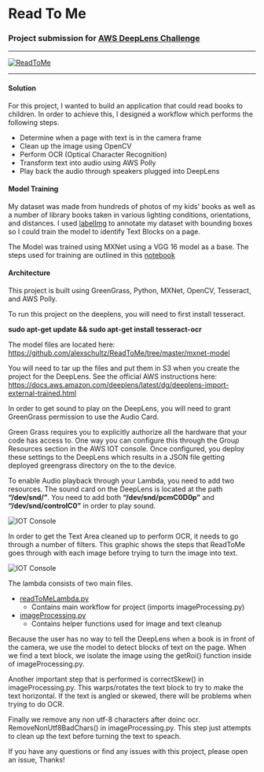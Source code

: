 # Read To Me
### Project submission for [AWS DeepLens Challenge](https://awsdeeplens.devpost.com/) 

---

<a href="http://www.youtube.com/watch?feature=player_embedded&v=fLjYKyRDDu0" target="_blank">
<img src="http://img.youtube.com/vi/fLjYKyRDDu0/0.jpg" alt="ReadToMe" />
</a>

---

#### Solution

For this project, I wanted to build an application that could read books to children. In order to achieve this, I designed a workflow which performs the following steps.

- Determine when a page with text is in the camera frame
- Clean up the image using OpenCV
- Perform OCR (Optical Character Recognition)
- Transform text into audio using AWS Polly
- Play back the audio through speakers plugged into DeepLens


#### Model Training

My dataset was made from hundreds of photos of my kids' books as well as a number of library books taken in various lighting conditions, orientations, and distances.
I used [labelImg](https://github.com/tzutalin/labelImg) to annotate my dataset with bounding boxes so I could train the model to identify Text Blocks on a page.

The Model was trained using MXNet using a VGG 16 model as a base. The steps used for training are outlined in this [notebook](https://github.com/alexschultz/ReadToMe/blob/master/ReadToMe%20Model%20Training.ipynb) 


#### Architecture

This project is built using GreenGrass, Python, MXNet, OpenCV, Tesseract, and AWS Polly.

To run this project on the deeplens, you will need to first install tesseract.

**sudo apt-get update && sudo apt-get install tesseract-ocr**

The model files are located here: 
https://github.com/alexschultz/ReadToMe/tree/master/mxnet-model

You will need to tar up the files and put them in S3 when you create the project for the DeepLens.
See the official AWS instructions here:
https://docs.aws.amazon.com/deeplens/latest/dg/deeplens-import-external-trained.html
 

In order to get sound to play on the DeepLens, you will need to grant GreenGrass permission to use the Audio Card.

Green Grass requires you to explicitly authorize all the hardware that your code has access to. One way you can configure this through the Group Resources section in the AWS IOT console. Once configured, you deploy these settings to the DeepLens which results in a JSON file getting deployed greengrass directory on the to the device.

To enable Audio playback through your Lambda, you need to add two resources. The sound card on the DeepLens is located at the path **“/dev/snd/”**. You need to add both **“/dev/snd/pcmC0D0p”** and **“/dev/snd/controlC0”** in order to play sound.  

![IOT Console](https://github.com/alexschultz/ReadToMe/blob/master/iot.PNG)


In order to get the Text Area cleaned up to perform OCR, it needs to go through a number of filters. This graphic shows the steps that ReadToMe goes through with each image before trying to turn the image into text.

![IOT Console](https://github.com/alexschultz/ReadToMe/blob/master/imagecleanup.PNG)

The lambda consists of two main files. 

* [readToMeLambda.py](https://github.com/alexschultz/ReadToMe/blob/master/deeplens-lambda-read-to-me/readToMeLambda.py) 
	* Contains main workflow for project (imports imageProcessing.py)
* [imageProcessing.py](https://github.com/alexschultz/ReadToMe/blob/master/deeplens-lambda-read-to-me/imageProcessing.py)  
	* Contains helper functions used for image and text cleanup

Because the user has no way to tell the DeepLens when a book is in front of the camera, we use the model to detect blocks of text on the page. When we find a text block, we isolate the image using the getRoi() function inside of imageProcessing.py.

Another important step that is performed is correctSkew() in imageProcessing.py. This warps/rotates the text block to try to make the text horizontal. If the text is angled or skewed, there will be problems when trying to do OCR.

Finally we remove any non utf-8 characters after doinc ocr. RemoveNonUtf8BadChars() in imageProcessing.py.  This step just attempts to clean up the text before turning the text to speach.

If you have any questions or find any issues with this project, please open an issue, Thanks!

